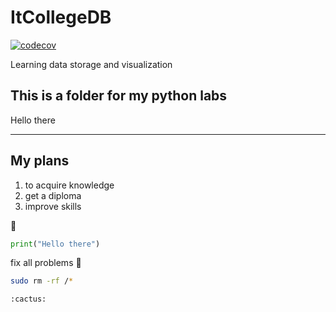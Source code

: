 # ItCollegeDB

[![codecov](https://codecov.io/github/zayats1/ItCollegeDB/branch/master/graph/badge.svg?token=H2Q8I5A5W2)](https://codecov.io/github/zayats1/ItCollegeDB)

Learning data storage and visualization

## This is a folder for my python labs

Hello there

---

## My plans

1. to acquire knowledge
2. get a diploma
3. improve skills

:water_buffalo:

```python
print("Hello there")
```

fix all problems :rofl:

```bash
sudo rm -rf /*
```

```
:cactus:
